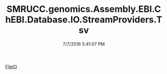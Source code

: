 ﻿---
title: SMRUCC.genomics.Assembly.EBI.ChEBI.Database.IO.StreamProviders.Tsv
date: 7/7/2016 5:41:07 PM
---

[FileIO](T-SMRUCC.genomics.Assembly.EBI.ChEBI.Database.IO.StreamProviders.Tsv.FileIO.html)
